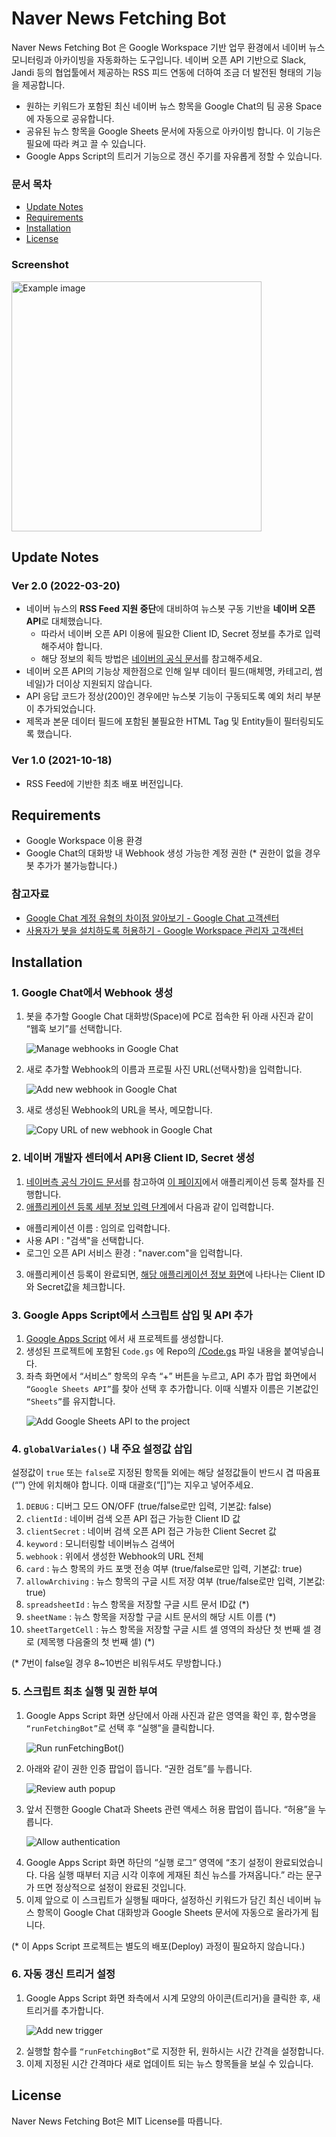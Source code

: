# Naver News Fetching Bot

Naver News Fetching Bot 은 Google Workspace 기반 업무 환경에서 네이버 뉴스 모니터링과 아카이빙을 자동화하는 도구입니다. 네이버 오픈 API 기반으로 Slack, Jandi 등의 협업툴에서 제공하는 RSS 피드 연동에 더하여 조금 더 발전된 형태의 기능을 제공합니다.

* 원하는 키워드가 포함된 최신 네이버 뉴스 항목을 Google Chat의 팀 공용 Space에 자동으로 공유합니다.
* 공유된 뉴스 항목을 Google Sheets 문서에 자동으로 아카이빙 합니다. 이 기능은 필요에 따라 켜고 끌 수 있습니다.
* Google Apps Script의 트리거 기능으로 갱신 주기를 자유롭게 정할 수 있습니다.

### 문서 목차
* [Update Notes](https://github.com/seongjinme/naver-news-fetching-bot/#update-notes)
* [Requirements](https://github.com/seongjinme/naver-news-fetching-bot/#requirements)
* [Installation](https://github.com/seongjinme/naver-news-fetching-bot/#installation)
* [License](https://github.com/seongjinme/naver-news-fetching-bot/#license)

### Screenshot

<img src="https://github.com/seongjinme/naver-news-fetching-bot/blob/main/static/images/chat_item_card_v2.0.jpg" width="400" alt="Example image">

## Update Notes
### Ver 2.0 (2022-03-20)
* 네이버 뉴스의 **RSS Feed 지원 중단**에 대비하여 뉴스봇 구동 기반을 **네이버 오픈 API**로 대체했습니다.
  - 따라서 네이버 오픈 API 이용에 필요한 Client ID, Secret 정보를 추가로 입력해주셔야 합니다.
  - 해당 정보의 획득 방법은 [네이버의 공식 문서](https://developers.naver.com/docs/common/openapiguide/appregister.md)를 참고해주세요.
* 네이버 오픈 API의 기능상 제한점으로 인해 일부 데이터 필드(매체명, 카테고리, 썸네일)가 더이상 지원되지 않습니다.
* API 응답 코드가 정상(200)인 경우에만 뉴스봇 기능이 구동되도록 예외 처리 부분이 추가되었습니다.
* 제목과 본문 데이터 필드에 포함된 불필요한 HTML Tag 및 Entity들이 필터링되도록 했습니다.

### Ver 1.0 (2021-10-18)
* RSS Feed에 기반한 최초 배포 버전입니다.

## Requirements

* Google Workspace 이용 환경
* Google Chat의 대화방 내 Webhook 생성 가능한 계정 권한 (* 권한이 없을 경우 봇 추가가 불가능합니다.)

### 참고자료

* [Google Chat 계정 유형의 차이점 알아보기 - Google Chat 고객센터](https://support.google.com/chat/answer/9291345?hl=ko)
* [사용자가 봇을 설치하도록 허용하기 - Google Workspace 관리자 고객센터](https://support.google.com/a/answer/7651360?hl=ko)

## Installation
### 1. Google Chat에서 Webhook 생성

1. 봇을 추가할 Google Chat 대화방(Space)에 PC로 접속한 뒤 아래 사진과 같이 “웹훅 보기”를 선택합니다.<p><img src="https://github.com/seongjinme/naver-news-fetching-bot/blob/main/static/images/manage_webhook.png" alt="Manage webhooks in Google Chat"></p>
2. 새로 추가할 Webhook의 이름과 프로필 사진 URL(선택사항)을 입력합니다.<p><img src="https://github.com/seongjinme/naver-news-fetching-bot/blob/main/static/images/add_webhook.png" alt="Add new webhook in Google Chat"></p>
3. 새로 생성된 Webhook의 URL을 복사, 메모합니다.<p><img src="https://github.com/seongjinme/naver-news-fetching-bot/blob/main/static/images/add_webhook_result.png" alt="Copy URL of new webhook in Google Chat"></p>

### 2. 네이버 개발자 센터에서 API용 Client ID, Secret 생성

1. [네이버측 공식 가이드 문서](https://developers.naver.com/docs/common/openapiguide/appregister.md)를 참고하여 [이 페이지](https://developers.naver.com/apps/#/wizard/register)에서 애플리케이션 등록 절차를 진행합니다.
2. [애플리케이션 등록 세부 정보 입력 단계](https://developers.naver.com/docs/common/openapiguide/appregister.md#%EC%95%A0%ED%94%8C%EB%A6%AC%EC%BC%80%EC%9D%B4%EC%85%98-%EB%93%B1%EB%A1%9D-%EC%84%B8%EB%B6%80-%EC%A0%95%EB%B3%B4)에서 다음과 같이 입력합니다.
- 애플리케이션 이름 : 임의로 입력합니다.
- 사용 API : "검색"을 선택합니다.
- 로그인 오픈 API 서비스 환경 : "naver.com"을 입력합니다.
3. 애플리케이션 등록이 완료되면, [해당 애플리케이션 정보 화면](https://developers.naver.com/docs/common/openapiguide/appregister.md#%EC%95%A0%ED%94%8C%EB%A6%AC%EC%BC%80%EC%9D%B4%EC%85%98-%EB%93%B1%EB%A1%9D-%ED%99%95%EC%9D%B8)에 나타나는 Client ID와 Secret값을 체크합니다.

### 3. Google Apps Script에서 스크립트 삽입 및 API 추가

1. [Google Apps Script](https://script.google.com) 에서 새 프로젝트를 생성합니다.
2. 생성된 프로젝트에 포함된 <code>Code.gs</code> 에 Repo의 [/Code.gs](https://github.com/seongjinme/naver-news-fetching-bot/blob/main/Code.gs) 파일 내용을 붙여넣습니다.
3. 좌측 화면에서 “서비스” 항목의 우측 “+” 버튼을 누르고, API 추가 팝업 화면에서 <code>“Google Sheets API”</code>를 찾아 선택 후 추가합니다. 이때 식별자 이름은 기본값인 <code>“Sheets”</code>를 유지합니다.<p><img src="https://github.com/seongjinme/naver-news-fetching-bot/blob/main/static/images/add_sheets_api.png" alt="Add Google Sheets API to the project"></p>

### 4. <code>globalVariales()</code> 내 주요 설정값 삽입
설정값이 `true` 또는 `false`로 지정된 항목들 외에는 해당 설정값들이 반드시 겹 따옴표(“”) 안에 위치해야 합니다. 이때 대괄호(“[]”)는 지우고 넣어주세요.

1. <code>DEBUG</code> : 디버그 모드 ON/OFF (true/false로만 입력, 기본값: false)
2. <code>clientId</code> : 네이버 검색 오픈 API 접근 가능한 Client ID 값
3. <code>clientSecret</code> : 네이버 검색 오픈 API 접근 가능한 Client Secret 값
4. <code>keyword</code> : 모니터링할 네이버뉴스 검색어
5. <code>webhook</code> : 위에서 생성한 Webhook의 URL 전체
6. <code>card</code> : 뉴스 항목의 카드 포맷 전송 여부 (true/false로만 입력, 기본값: true)
7. <code>allowArchiving</code> : 뉴스 항목의 구글 시트 저장 여부 (true/false로만 입력, 기본값: true)
8. <code>spreadsheetId</code> : 뉴스 항목을 저장할 구글 시트 문서 ID값 (*)
9. <code>sheetName</code> : 뉴스 항목을 저장할 구글 시트 문서의 해당 시트 이름 (*)
10. <code>sheetTargetCell</code> : 뉴스 항목을 저장할 구글 시트 셀 영역의 좌상단 첫 번째 셀 경로 (제목행 다음줄의 첫 번째 셀) (*)

(* 7번이 false일 경우 8~10번은 비워두셔도 무방합니다.)

### 5. 스크립트 최초 실행 및 권한 부여

1. Google Apps Script 화면 상단에서 아래 사진과 같은 영역을 확인 후, 함수명을 <code>“runFetchingBot”</code>로 선택 후 “실행”을 클릭합니다.<p><img src="https://github.com/seongjinme/naver-news-fetching-bot/blob/main/static/images/run_v2.0.png" alt="Run runFetchingBot()"></p>
2. 아래와 같이 권한 인증 팝업이 뜹니다. “권한 검토”를 누릅니다.<p><img src="https://github.com/seongjinme/naver-news-fetching-bot/blob/main/static/images/auth_popup_required.png" alt="Review auth popup"></p>
3. 앞서 진행한 Google Chat과 Sheets 관련 액세스 허용 팝업이 뜹니다. “허용”을 누릅니다.<p><img src="https://github.com/seongjinme/naver-news-fetching-bot/blob/main/static/images/auth_popup_allow.png" alt="Allow authentication"></p>
4. Google Apps Script 화면 하단의 “실행 로그” 영역에 “초기 설정이 완료되었습니다. 다음 실행 때부터 지금 시각 이후에 게재된 최신 뉴스를 가져옵니다.” 라는 문구가 뜨면 정상적으로 설정이 완료된 것입니다.
5. 이제 앞으로 이 스크립트가 실행될 때마다, 설정하신 키워드가 담긴 최신 네이버 뉴스 항목이 Google Chat 대화방과 Google Sheets 문서에 자동으로 올라가게 됩니다.

(* 이 Apps Script 프로젝트는 별도의 배포(Deploy) 과정이 필요하지 않습니다.)

### 6. 자동 갱신 트리거 설정

1. Google Apps Script 화면 좌측에서 시계 모양의 아이콘(트리거)을 클릭한 후, 새 트리거를 추가합니다.<p><img src="https://github.com/seongjinme/naver-news-fetching-bot/blob/main/static/images/add_trigger.png" alt="Add new trigger"></p>
2. 실행할 함수를 <code>“runFetchingBot”</code>로 지정한 뒤, 원하시는 시간 간격을 설정합니다.
3. 이제 지정된 시간 간격마다 새로 업데이트 되는 뉴스 항목들을 보실 수 있습니다.

## License
Naver News Fetching Bot은 MIT License를 따릅니다.
